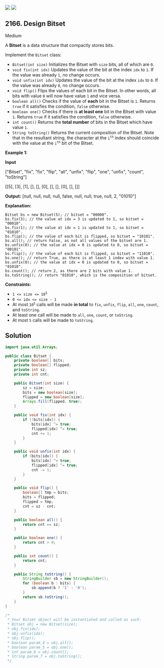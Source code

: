 [![](https://img.shields.io/github/stars/javadev/LeetCode-in-Java?label=Stars&style=flat-square)](https://github.com/javadev/LeetCode-in-Java)
[![](https://img.shields.io/github/forks/javadev/LeetCode-in-Java?label=Fork%20me%20on%20GitHub%20&style=flat-square)](https://github.com/javadev/LeetCode-in-Java/fork)

## 2166\. Design Bitset

Medium

A **Bitset** is a data structure that compactly stores bits.

Implement the `Bitset` class:

*   `Bitset(int size)` Initializes the Bitset with `size` bits, all of which are `0`.
*   `void fix(int idx)` Updates the value of the bit at the index `idx` to `1`. If the value was already `1`, no change occurs.
*   `void unfix(int idx)` Updates the value of the bit at the index `idx` to `0`. If the value was already `0`, no change occurs.
*   `void flip()` Flips the values of each bit in the Bitset. In other words, all bits with value `0` will now have value `1` and vice versa.
*   `boolean all()` Checks if the value of **each** bit in the Bitset is `1`. Returns `true` if it satisfies the condition, `false` otherwise.
*   `boolean one()` Checks if there is **at least one** bit in the Bitset with value `1`. Returns `true` if it satisfies the condition, `false` otherwise.
*   `int count()` Returns the **total number** of bits in the Bitset which have value `1`.
*   `String toString()` Returns the current composition of the Bitset. Note that in the resultant string, the character at the <code>i<sup>th</sup></code> index should coincide with the value at the <code>i<sup>th</sup></code> bit of the Bitset.

**Example 1:**

**Input**

["Bitset", "fix", "fix", "flip", "all", "unfix", "flip", "one", "unfix", "count", "toString"]

[[5], [3], [1], [], [], [0], [], [], [0], [], []]

**Output:** [null, null, null, null, false, null, null, true, null, 2, "01010"]

**Explanation:**

    Bitset bs = new Bitset(5); // bitset = "00000".
    bs.fix(3); // the value at idx = 3 is updated to 1, so bitset = "00010".
    bs.fix(1); // the value at idx = 1 is updated to 1, so bitset = "01010".
    bs.flip(); // the value of each bit is flipped, so bitset = "10101".
    bs.all(); // return False, as not all values of the bitset are 1.
    bs.unfix(0); // the value at idx = 0 is updated to 0, so bitset = "00101".
    bs.flip(); // the value of each bit is flipped, so bitset = "11010".
    bs.one(); // return True, as there is at least 1 index with value 1.
    bs.unfix(0); // the value at idx = 0 is updated to 0, so bitset = "01010".
    bs.count(); // return 2, as there are 2 bits with value 1.
    bs.toString(); // return "01010", which is the composition of bitset. 

**Constraints:**

*   <code>1 <= size <= 10<sup>5</sup></code>
*   `0 <= idx <= size - 1`
*   At most <code>10<sup>5</sup></code> calls will be made **in total** to `fix`, `unfix`, `flip`, `all`, `one`, `count`, and `toString`.
*   At least one call will be made to `all`, `one`, `count`, or `toString`.
*   At most `5` calls will be made to `toString`.

## Solution

```java
import java.util.Arrays;

public class Bitset {
    private boolean[] bits;
    private boolean[] flipped;
    private int sz;
    private int cnt;

    public Bitset(int size) {
        sz = size;
        bits = new boolean[size];
        flipped = new boolean[size];
        Arrays.fill(flipped, true);
    }

    public void fix(int idx) {
        if (!bits[idx]) {
            bits[idx] ^= true;
            flipped[idx] ^= true;
            cnt += 1;
        }
    }

    public void unfix(int idx) {
        if (bits[idx]) {
            bits[idx] ^= true;
            flipped[idx] ^= true;
            cnt -= 1;
        }
    }

    public void flip() {
        boolean[] tmp = bits;
        bits = flipped;
        flipped = tmp;
        cnt = sz - cnt;
    }

    public boolean all() {
        return cnt == sz;
    }

    public boolean one() {
        return cnt > 0;
    }

    public int count() {
        return cnt;
    }

    public String toString() {
        StringBuilder sb = new StringBuilder();
        for (boolean b : bits) {
            sb.append(b ? '1' : '0');
        }
        return sb.toString();
    }
}

/*
 * Your Bitset object will be instantiated and called as such:
 * Bitset obj = new Bitset(size);
 * obj.fix(idx);
 * obj.unfix(idx);
 * obj.flip();
 * boolean param_4 = obj.all();
 * boolean param_5 = obj.one();
 * int param_6 = obj.count();
 * String param_7 = obj.toString();
 */
```